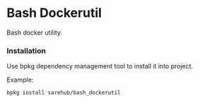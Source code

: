 # Bash Dockerutil
Bash docker utility.

### Installation
Use bpkg dependency management tool to install it into project.

Example:
```bash
bpkg install sarehub/bash_dockerutil
```